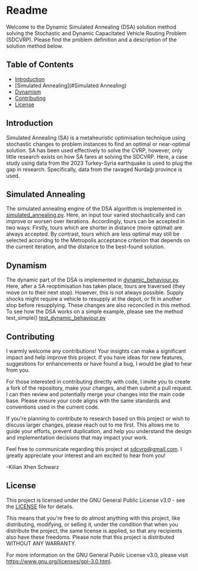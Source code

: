 # Readme

Welcome to the Dynamic Simulated Annealing (DSA) solution method solving the Stochastic and Dynamic Capacitated Vehicle Routing Problem (SDCVRP). Please find the problem 
definition and a description of the solution method below.

## Table of Contents

- [Introduction](#introduction)
- [Simulated Annealing](#Simulated Annealing)
- [Dynamism](#Dynamism)
- [Contributing](#contributing)
- [License](#license)

## Introduction

Simulated Annealing (SA) is a metaheuristic optimisation technique using stochastic changes to problem instances to find an optimal or near-optimal solution. SA has been used 
effectively to solve the CVRP, however, only little research exists on how SA fares at solving the SDCVRP. Here, a case study using data from the 2023 Turkey-Syria earthquake 
is used to plug the gap in research. Specifically, data from the ravaged Nurdağı province is used. 

## Simulated Annealing

The simulated annealing engine of the DSA algorithm is implemented in [simulated_annealing.py](./simulated_annealing.py). Here, an input tour varied stochastically and can 
improve or worsen over iterations. Accordingly, tours can be accepted in two ways: Firstly, tours which are shorter in distance (more optimal) are always accepted. By contrast, 
tours which are less optimal may still be selected accoridng to the Metropolis acceptance criterion that depends on the current iteration, and the distance to the best-found 
solution.

## Dynamism

The dynamic part of the DSA is implemented in [dynamic_behaviour.py](./dynamic_behaviour.py). Here, after a SA reoptimisation has taken place, tours are traversed (they move on 
to their next stop). However, this is not always possible. Supply shocks might require a vehicle to resupply at the depot, or fit in another stop before resupplying. These 
changes are also reconciled in this method. To see how the DSA works on a simple example, please see the method test_simple() 
[test_dynamic_behaviour.py](./tests/test_dynamic_behaviour.py)

## Contributing

I warmly welcome any contributions! Your insights can make a significant impact and help improve this project. If you have ideas for new features, suggestions for enhancements or have found a bug, I would be glad to hear from you.

For those interested in contributing directly with code, I invite you to create a fork of the repository, make your changes, and then submit a pull request. I can then review and potentially merge your changes into the main code base. Please ensure your code aligns with the same standards and conventions used in the current code.

If you're planning to contribute to research based on this project or wish to discuss larger changes, please reach out to me first. This allows me to guide your efforts, prevent duplication, and help you understand the design and implementation decisions that may impact your work.

Feel free to communicate regarding this project at [sdcvrp@gmail.com](mailto:sdcvrp@gmail.com). I greatly appreciate your interest and am excited to hear from you!

-Kilian Xhen Schwarz

## License

This project is licensed under the GNU General Public License v3.0 - see the [LICENSE](./LICENSE.txt) file for details.

This means that you're free to do almost anything with this project, like distributing, modifying, or selling it, under the condition that when you distribute the project, the 
same license is applied, so that any recipients also have these freedoms. Please note that this project is distributed WITHOUT ANY WARRANTY.

For more information on the GNU General Public License v3.0, please visit https://www.gnu.org/licenses/gpl-3.0.html.

